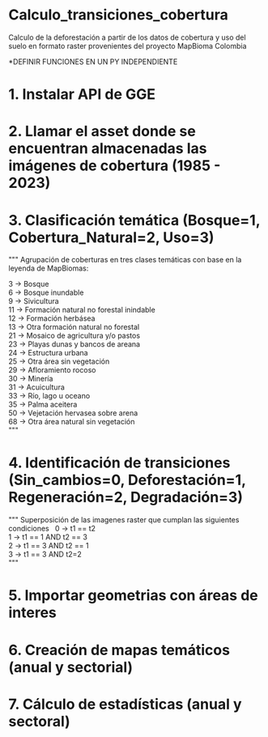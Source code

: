 # Calculo_transiciones_cobertura
Calculo de la deforestación a partir de los datos de cobertura y uso del suelo en formato raster provenientes del proyecto MapBioma Colombia

*DEFINIR FUNCIONES EN UN PY INDEPENDIENTE

# 1. Instalar API de GGE
# 2. Llamar el asset donde se encuentran almacenadas las imágenes de cobertura (1985 - 2023)
# 3. Clasificación temática (Bosque=1, Cobertura_Natural=2, Uso=3)
"""
Agrupación de coberturas en tres clases temáticas con base en la leyenda de MapBiomas:

3 -> Bosque\
6 -> Bosque inundable\
9 -> Sivicultura\
11 -> Formación natural no forestal inindable\
12 -> Formación herbásea\
13 ->  Otra formación natural no forestal\
21 -> Mosaico de agricultura y/o pastos\
23 -> Playas dunas y bancos de areana\
24 -> Estructura urbana\
25 -> Otra área sin vegetación\
29 -> Afloramiento rocoso\
30 -> Minería \
31 -> Acuicultura\
33 -> Río, lago u oceano\
35 -> Palma aceitera\
50 -> Vejetación hervasea sobre arena\
68 -> Otra área natural sin vegetación\
"""
# 4. Identificación de transiciones (Sin_cambios=0, Deforestación=1, Regeneración=2, Degradación=3)
"""
Superposición de las imagenes raster que cumplan las siguientes condiciones
  0 -> t1 == t2\
  1 -> t1 == 1 AND t2 == 3\
  2 -> t1 == 3 AND t2 == 1\
  3 -> t1 == 3 AND t2=2 \
"""
# 5. Importar geometrias con áreas de interes
# 6. Creación de mapas temáticos (anual y sectorial)
# 7. Cálculo de estadísticas (anual y sectoral)

